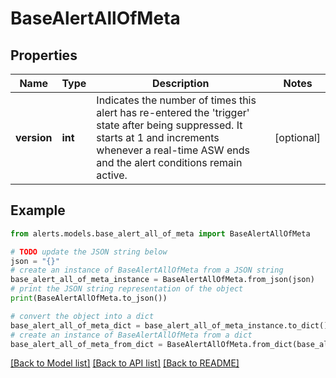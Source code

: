 # BaseAlertAllOfMeta


## Properties

Name | Type | Description | Notes
------------ | ------------- | ------------- | -------------
**version** | **int** | Indicates the number of times this alert has re-entered the &#39;trigger&#39; state after being suppressed. It starts at 1 and increments whenever a real-time ASW ends and the alert conditions remain active. | [optional] 

## Example

```python
from alerts.models.base_alert_all_of_meta import BaseAlertAllOfMeta

# TODO update the JSON string below
json = "{}"
# create an instance of BaseAlertAllOfMeta from a JSON string
base_alert_all_of_meta_instance = BaseAlertAllOfMeta.from_json(json)
# print the JSON string representation of the object
print(BaseAlertAllOfMeta.to_json())

# convert the object into a dict
base_alert_all_of_meta_dict = base_alert_all_of_meta_instance.to_dict()
# create an instance of BaseAlertAllOfMeta from a dict
base_alert_all_of_meta_from_dict = BaseAlertAllOfMeta.from_dict(base_alert_all_of_meta_dict)
```
[[Back to Model list]](../README.md#documentation-for-models) [[Back to API list]](../README.md#documentation-for-api-endpoints) [[Back to README]](../README.md)


